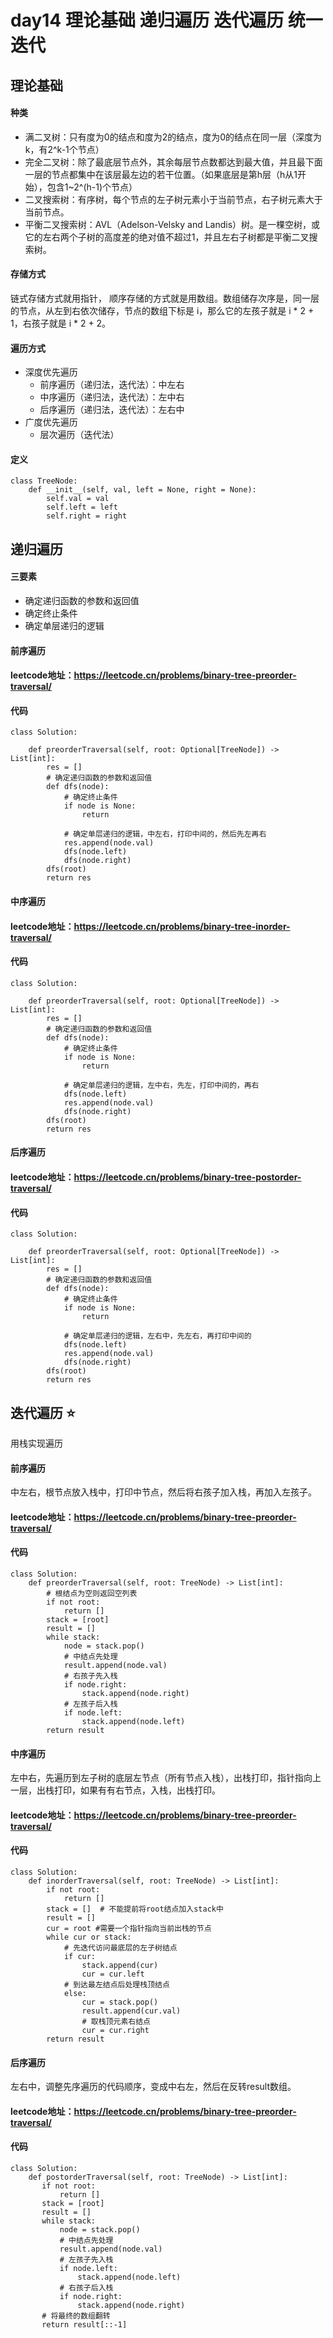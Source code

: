# day14 理论基础 递归遍历  迭代遍历 统一迭代
## 理论基础
#### 种类
- 满二叉树：只有度为0的结点和度为2的结点，度为0的结点在同一层（深度为k，有2^k-1个节点）
- 完全二叉树：除了最底层节点外，其余每层节点数都达到最大值，并且最下面一层的节点都集中在该层最左边的若干位置。（如果底层是第h层（h从1开始），包含1~2^(h-1)个节点）
- 二叉搜索树：有序树，每个节点的左子树元素小于当前节点，右子树元素大于当前节点。
- 平衡二叉搜索树：AVL（Adelson-Velsky and Landis）树。是一棵空树，或它的左右两个子树的高度差的绝对值不超过1，并且左右子树都是平衡二叉搜索树。
#### 存储方式
链式存储方式就用指针， 顺序存储的方式就是用数组。数组储存次序是，同一层的节点，从左到右依次储存，节点的数组下标是 i，那么它的左孩子就是 i * 2 + 1，右孩子就是 i * 2 + 2。
#### 遍历方式
- 深度优先遍历
  - 前序遍历（递归法，迭代法）：中左右
  - 中序遍历（递归法，迭代法）：左中右
  - 后序遍历（递归法，迭代法）：左右中
- 广度优先遍历
  - 层次遍历（迭代法）
#### 定义
    class TreeNode:
        def __init__(self, val, left = None, right = None):
            self.val = val
            self.left = left
            self.right = right

## 递归遍历
#### 三要素
- 确定递归函数的参数和返回值
- 确定终止条件
- 确定单层递归的逻辑
#### 前序遍历
#### leetcode地址：https://leetcode.cn/problems/binary-tree-preorder-traversal/
#### 代码
    class Solution:
    
        def preorderTraversal(self, root: Optional[TreeNode]) -> List[int]:
            res = []
            # 确定递归函数的参数和返回值
            def dfs(node):
                # 确定终止条件
                if node is None:
                    return
            
                # 确定单层递归的逻辑，中左右，打印中间的，然后先左再右
                res.append(node.val)
                dfs(node.left)
                dfs(node.right)
            dfs(root)
            return res
#### 中序遍历
#### leetcode地址：https://leetcode.cn/problems/binary-tree-inorder-traversal/
#### 代码
    class Solution:
    
        def preorderTraversal(self, root: Optional[TreeNode]) -> List[int]:
            res = []
            # 确定递归函数的参数和返回值
            def dfs(node):
                # 确定终止条件
                if node is None:
                    return
            
                # 确定单层递归的逻辑，左中右，先左，打印中间的，再右
                dfs(node.left)
                res.append(node.val)
                dfs(node.right)
            dfs(root)
            return res 
 #### 后序遍历
 #### leetcode地址：https://leetcode.cn/problems/binary-tree-postorder-traversal/
 #### 代码
    class Solution:
    
        def preorderTraversal(self, root: Optional[TreeNode]) -> List[int]:
            res = []
            # 确定递归函数的参数和返回值
            def dfs(node):
                # 确定终止条件
                if node is None:
                    return
            
                # 确定单层递归的逻辑，左右中，先左右，再打印中间的
                dfs(node.left)
                res.append(node.val)
                dfs(node.right)
            dfs(root)
            return res 
## 迭代遍历 ⭐
用栈实现遍历
#### 前序遍历
中左右，根节点放入栈中，打印中节点，然后将右孩子加入栈，再加入左孩子。
#### leetcode地址：https://leetcode.cn/problems/binary-tree-preorder-traversal/
#### 代码
    class Solution:
        def preorderTraversal(self, root: TreeNode) -> List[int]:
            # 根结点为空则返回空列表
            if not root:
                return []
            stack = [root]
            result = []
            while stack:
                node = stack.pop()
                # 中结点先处理
                result.append(node.val)
                # 右孩子先入栈
                if node.right:
                    stack.append(node.right)
                # 左孩子后入栈
                if node.left:
                    stack.append(node.left)
            return result

#### 中序遍历
左中右，先遍历到左子树的底层左节点（所有节点入栈），出栈打印，指针指向上一层，出栈打印，如果有有右节点，入栈，出栈打印。
#### leetcode地址：https://leetcode.cn/problems/binary-tree-preorder-traversal/
#### 代码
    class Solution:
        def inorderTraversal(self, root: TreeNode) -> List[int]:
            if not root:
                return []
            stack = []  # 不能提前将root结点加入stack中
            result = []
            cur = root #需要一个指针指向当前出栈的节点
            while cur or stack:
                # 先迭代访问最底层的左子树结点
                if cur:     
                    stack.append(cur)
                    cur = cur.left		
                # 到达最左结点后处理栈顶结点    
                else:		
                    cur = stack.pop()
                    result.append(cur.val)
                    # 取栈顶元素右结点
                    cur = cur.right	
            return result

#### 后序遍历
左右中，调整先序遍历的代码顺序，变成中右左，然后在反转result数组。
#### leetcode地址：https://leetcode.cn/problems/binary-tree-preorder-traversal/
#### 代码
    class Solution:
        def postorderTraversal(self, root: TreeNode) -> List[int]:
           if not root:
               return []
           stack = [root]
           result = []
           while stack:
               node = stack.pop()
               # 中结点先处理
               result.append(node.val)
               # 左孩子先入栈
               if node.left:
                   stack.append(node.left)
               # 右孩子后入栈
               if node.right:
                   stack.append(node.right)
           # 将最终的数组翻转
           return result[::-1]
